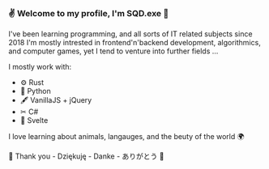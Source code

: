 ### ✌ Welcome to my profile, I'm SQD.exe 📛

I've been learning programming, and all sorts of IT related subjects since 2018
I'm mostly intrested in frontend'n'backend development, algorithmics, and computer games, yet I tend to venture into further fields … 

I mostly work with:
- ⚙  Rust
- 🐍 Python
- 🖋  VanillaJS + jQuery
- ✂  C#
- 💎 Svelte

I love learning about animals, langauges, and the beuty of the world 🌍

🌟 Thank you - Dziękuję - Danke - ありがとう 🌟
